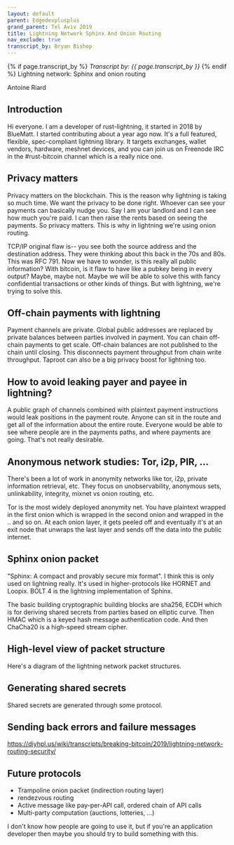 ```yaml
---
layout: default
parent: Edgedevplusplus
grand_parent: Tel Aviv 2019
title: Lightning Network Sphinx And Onion Routing
nav_exclude: true
transcript_by: Bryan Bishop
---
```


{% if page.transcript_by %} <i>Transcript by:
{{ page.transcript_by }}</i> {% endif %} Lightning network: Sphinx and
onion routing

Antoine Riard

## Introduction

Hi everyone. I am a developer of rust-lightning, it started in 2018 by
BlueMatt. I started contributing about a year ago now. It's a full
featured, flexible, spec-compliant lightning library. It targets
exchanges, wallet vendors, hardware, meshnet devices, and you can join
us on Freenode IRC in the #rust-bitcoin channel which is a really nice
one.

## Privacy matters

Privacy matters on the blockchain. This is the reason why lightning is
taking so much time. We want the privacy to be done right. Whoever can
see your payments can basically nudge you. Say I am your landlord and I
can see how much you're paid. I can then raise the rents based on seeing
the payments. So privacy matters. This is why in lightning we're using
onion routing.

TCP/IP original flaw is-- you see both the source address and the
destination address. They were thinking about this back in the 70s and
80s. This was RFC 791. Now we have to wonder, is this really all public
information? With bitcoin, is it flaw to have like a pubkey being in
every output? Maybe, maybe not. Maybe we will be able to solve this with
fancy confidential transactions or other kinds of things. But with
lightning, we're trying to solve this.

## Off-chain payments with lightning

Payment channels are private. Global public addresses are replaced by
private balances between parties involved in payment. You can chain
off-chain payments to get scale. Off-chain balances are not published to
the chain until closing. This disconnects payment throughput from chain
write throughput. Taproot can also be a big privacy boost for lightning
too.

## How to avoid leaking payer and payee in lightning?

A public graph of channels combined with plaintext payment instructions
would leak positions in the payment route. Anyone can sit in the route
and get all of the information about the entire route. Everyone would be
able to see where people are in the payments paths, and where payments
are going. That's not really desirable.

## Anonymous network studies: Tor, i2p, PIR, ...

There's been a lot of work in anonymity networks like tor, i2p, private
information retrieval, etc. They focus on unobservability, anonymous
sets, unlinkability, integrity, mixnet vs onion routing, etc.

Tor is the most widely deployed anonymity net. You have plaintext
wrapped in the first onion which is wrapped in the second onion and
wrapped in the .. and so on. At each onion layer, it gets peeled off and
eventually it's at an exit node that unwraps the last layer and sends
off the data into the public internet.

## Sphinx onion packet

"Sphinx: A compact and provably secure mix format". I think this is only
used on lightning really. It's used in higher-protocols like HORNET and
Loopix. BOLT 4 is the lightning implementation of Sphinx.

The basic building cryptographic building blocks are sha256, ECDH which
is for deriving shared secrets from parties based on elliptic curve.
Then HMAC which is a keyed hash message authentication code. And then
ChaCha20 is a high-speed stream cipher.

## High-level view of packet structure

Here's a diagram of the lightning network packet structures.

## Generating shared secrets

Shared secrets are generated through some protocol.

## Sending back errors and failure messages

<https://diyhpl.us/wiki/transcripts/breaking-bitcoin/2019/lightning-network-routing-security/>

## Future protocols

- Trampoline onion packet (indirection routing layer)
- rendezvous routing
- Active message like pay-per-API call, ordered chain of API calls
- Multi-party computation (auctions, lotteries, ...)

I don't know how people are going to use it, but if you're an
application developer then maybe you should try to build something with
this.
